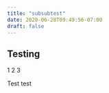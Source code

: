 ```yaml
---
title: "subsubtest"
date: 2020-06-28T09:49:56-07:00
draft: false
---
```

## Testing

1 2 3

Test test
